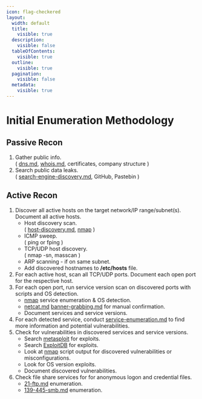 ```yaml
---
icon: flag-checkered
layout:
  width: default
  title:
    visible: true
  description:
    visible: false
  tableOfContents:
    visible: true
  outline:
    visible: true
  pagination:
    visible: false
  metadata:
    visible: true
---
```


# Initial Enumeration Methodology

## Passive Recon

1. Gather public info.\
   ( [dns.md](../field-manual/intelligence/network-enumeration/dns.md "mention"), [whois.md](../field-manual/intelligence/web-enumeration/whois.md "mention"), certificates, company structure )
2. Search public data leaks.\
   ( [search-engine-discovery.md](../field-manual/intelligence/osint/search-engine-discovery.md "mention"), GitHub, Pastebin )

## Active Recon

1. Discover all active hosts on the target network/IP range/subnet(s). Document all active hosts.
   * Host discovery scan.\
     ( [host-discovery.md](../toolbox/tooling/information-gathering/network-enumeration/nmap/host-discovery.md "mention"), [nmap](../toolbox/tooling/information-gathering/network-enumeration/nmap/ "mention") )
   * ICMP sweep.\
     ( ping or fping )
   * TCP/UDP host discovery.\
     ( nmap -sn, masscan )
   * ARP scanning - if on same subnet.
   * Add discovered hostnames to **/etc/hosts** file.
2. For each active host, scan all TCP/UDP ports. Document each open port for the respective host.
3. For each open port, run service version scan on discovered ports with scripts and OS detection.
   * [nmap](../toolbox/tooling/information-gathering/network-enumeration/nmap/ "mention") service enumeration & OS detection.
   * [netcat.md](../toolbox/tooling/post-exploitation/netcat.md "mention") [banner-grabbing.md](../field-manual/intelligence/port-and-service-enumeration/banner-grabbing.md "mention") for manual confirmation.
   * Document services and service versions.
4. For each detected service, conduct [service-enumeration.md](../toolbox/tooling/information-gathering/network-enumeration/nmap/service-enumeration.md "mention") to find more information and potential vulnerabilities.
5. Check for vulnerabilities in discovered services and service versions.
   * Search [metasploit](../toolbox/tooling/exploitation-tools/metasploit/ "mention") for exploits.
   * Search [ExploitDB](https://www.exploit-db.com/) for exploits.
   * Look at [nmap](../toolbox/tooling/information-gathering/network-enumeration/nmap/ "mention") script output for discovered vulnerabilities or misconfigurations.
   * Look for OS version exploits.
   * Document discovered vulnerabilities.
6. Check file share services for for anonymous logon and credential files.
   * [21-ftp.md](../field-manual/intelligence/port-and-service-enumeration/21-ftp.md "mention") enumeration.
   * [139-445-smb.md](../field-manual/intelligence/port-and-service-enumeration/139-445-smb.md "mention") enumeration.
